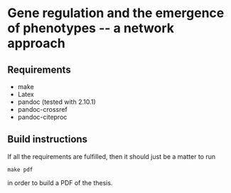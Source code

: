# Gene regulation and the emergence of phenotypes -- a network approach

## Requirements

- make
- Latex
- pandoc (tested with 2.10.1)
- pandoc-crossref
- pandoc-citeproc

## Build instructions

If all the requirements are fulfilled, then it should just be a matter to run
```{sh}
make pdf
```
in order to build a PDF of the thesis.
